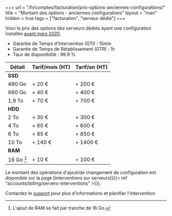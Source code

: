 +++
url = "/fr/comptes/facturation/prix-options-anciennes-configurations/"
title = "Montant des options - anciennes configurations"
layout = "man"
hidden = true
tags = ["facturation", "serveur dédié"]
+++

Voici le prix des options des serveurs dédiés ayant une configuration installée [avant mars 2020](https://blog.alwaysdata.com/fr/2020/03/03/harderware-better-faster-stronger/).

* Garantie de Temps d'Intervention (GTI) : 15min
* Garantie de Temps de Rétablissement (GTR) : 1h
* Taux de disponibilité : 99.9 %

| Détail     | Tarif/mois (HT) | Tarif/an (HT) |
| ---------- | --------------- | ------------- |
| **SSD**    |                 |               |
| 480 Go     | + 20 €          | + 200 €       |
| 960 Go     | + 40 €          | + 400 €       |
| 1,9 To     | + 70 €          | + 700 €       |
| **HDD**    |                 |               |
| 2 To       | + 30 €          | + 300 €       |
| 4 To       | + 60 €          | + 600 €       |
| 6 To       | + 85 €          | + 850 €       |
| 10 To      | + 140 €         | + 1400 €      |
| **RAM**    |                 |               |
| 16 Go [^1] | + 10 €          | + 100 €       |


Le montant des opérations d'ajout/de changement de configuration est disponible sur la page [interventions sur serveurs]({{< ref "accounts/billing/servers-interventions" >}}).

Contactez le [support](https://admin.alwaysdata.com/support/add/) pour plus d'informations et planifier l'intervention.

[^1]: L'ajout de RAM se fait par tranche de 16 Go.
